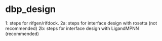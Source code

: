# dbp_design

1: steps for rifgen/rifdock. 
2a: steps for interface design with rosetta (not recommended)
2b: steps for interface design with LigandMPNN (recommended)

